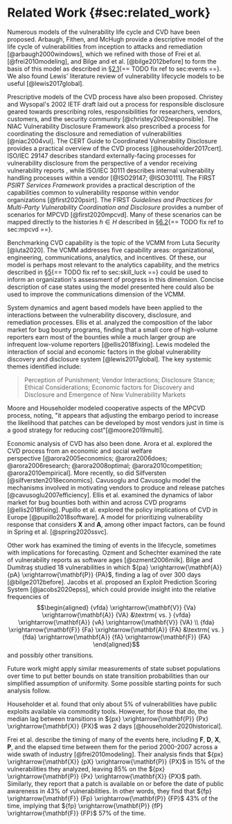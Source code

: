 # Related Work {#sec:related_work}

Numerous models of the vulnerability life cycle and
CVD have been
proposed. Arbaugh, Fithen, and McHugh provide a descriptive model of the
life cycle of vulnerabilities from inception to attacks and remediation
[@arbaugh2000windows], which we refined with those of Frei et al.
[@frei2010modeling], and Bilge and et al. [@bilge2012before] to form the
basis of this model as described in
§[2.1](#sec:events){== TODO fix ref to sec:events ==}. We
also found Lewis' literature review of vulnerability lifecycle models to
be useful [@lewis2017global].

Prescriptive models of the CVD process have also been proposed. Christey
and Wysopal's 2002 IETF draft laid out a process for responsible
disclosure geared towards prescribing roles, responsibilities for
researchers, vendors, customers, and the security community
[@christey2002responsible]. The NIAC Vulnerability Disclosure Framework
also prescribed a process for coordinating the disclosure and
remediation of vulnerabilities [@niac2004vul]. The CERT Guide to
Coordinated Vulnerability Disclosure provides a practical overview of
the CVD process
[@householder2017cert]. ISO/IEC 29147 describes standard
externally-facing processes for vulnerability disclosure from the
perspective of a vendor receiving vulnerability reports , while ISO/IEC
30111 describes internal vulnerability handling processes within a
vendor [@ISO29147; @ISO30111]. The FIRST *PSIRT Services Framework* provides a practical
description of the capabilities common to vulnerability response within
vendor organizations [@first2020psirt]. The
FIRST *Guidelines
and Practices for Multi-Party Vulnerability Coordination and Disclosure*
provides a number of scenarios for MPCVD [@first2020mpcvd]. Many of these
scenarios can be mapped directly to the histories $h \in H$ described in
§[6.2](#sec:mpcvd){== TODO fix ref to sec:mpcvd ==}.

Benchmarking CVD
capability is the topic of the VCMM from Luta Security [@luta2020]. The
VCMM addresses
five capability areas: organizational, engineering, communications,
analytics, and incentives. Of these, our model is perhaps most relevant
to the analytics capability, and the metrics described in
§[5](#sec:skill_luck){== TODO fix ref to sec:skill_luck ==}
could be used to inform an organization's assessment of progress in this
dimension. Concise description of case states using the model presented
here could also be used to improve the communications dimension of the
VCMM.

System dynamics and agent based models have been applied to the
interactions between the vulnerability discovery, disclosure, and
remediation processes. Ellis et al. analyzed the composition of the
labor market for bug bounty programs, finding that a small core of
high-volume reporters earn most of the bounties while a much larger
group are infrequent low-volume reporters [@ellis2018fixing]. Lewis
modeled the interaction of social and economic factors in the global
vulnerability discovery and disclosure system [@lewis2017global]. The
key systemic themes identified include:

> Perception of Punishment; Vendor Interactions; Disclosure Stance;
> Ethical Considerations; Economic factors for Discovery and Disclosure
> and Emergence of New Vulnerability Markets

Moore and Householder modeled cooperative aspects of the
MPCVD process,
noting, \"it appears that adjusting the embargo period to increase the
likelihood that patches can be developed by most vendors just in time is
a good strategy for reducing cost\"[@moore2019multi].

Economic analysis of CVD has also been done. Arora et al. explored
the CVD process
from an economic and social welfare
perspective [@arora2005economics; @arora2006does; @arora2006research; @arora2008optimal; @arora2010competition; @arora2010empirical].
More recently, so did Silfversten [@silfversten2018economics]. Cavusoglu
and Cavusoglu model the mechanisms involved in motivating vendors to
produce and release patches [@cavusoglu2007efficiency]. Ellis et al.
examined the dynamics of labor market for bug bounties both within and
across CVD programs
[@ellis2018fixing]. Pupillo et al. explored the policy implications of
CVD in Europe
[@pupillo2018software]. A model for prioritizing vulnerability response
that considers $\mathbf{X}$ and $\mathbf{A}$, among other impact
factors, can be found in Spring et al. [@spring2020ssvc].

Other work has examined the timing of events in the lifecycle, sometimes
with implications for forecasting. Ozment and Schechter examined the
rate of vulnerability reports as software ages [@ozment2006milk]. Bilge
and Dumitraş studied 18 vulnerabilities in which
${pa} \xrightarrow{\mathbf{A}} {pA} \xrightarrow{\mathbf{P}} {PA}$,
finding a lag of over 300 days [@bilge2012before]. Jacobs et al.
proposed an Exploit Prediction Scoring System [@jacobs2020epss], which
could provide insight into the relative frequencies of $$\begin{aligned}
{vfda} \xrightarrow{\mathbf{V}} {Va} \xrightarrow{\mathbf{A}} {VA}
&\textrm{ vs. }
{vfda} \xrightarrow{\mathbf{A}} {vA} \xrightarrow{\mathbf{V}} {VA} \\
{fda} \xrightarrow{\mathbf{F}} {Fa} \xrightarrow{\mathbf{A}} {FA}
&\textrm{ vs. }
{fda} \xrightarrow{\mathbf{A}} {fA} \xrightarrow{\mathbf{F}} {FA}
\end{aligned}$$ and possibly other transitions.

Future work might apply similar measurements of state subset populations
over time to put better bounds on state transition probabilities than
our simplified assumption of uniformity. Some possible starting points
for such analysis follow.

Householder et al. found that only about 5% of vulnerabilities have
public exploits available via commodity tools. However, for those that
do, the median lag between transitions in
${px} \xrightarrow{\mathbf{P}} {Px} \xrightarrow{\mathbf{X}} {PX}$ was 2
days [@householder2020historical].

Frei et al. describe the timing of many of the events here, including
$\mathbf{F}$, $\mathbf{D}$, $\mathbf{X}$, $\mathbf{P}$, and the elapsed
time between them for the period 2000-2007 across a wide swath of
industry [@frei2010modeling]. Their analysis finds that
${px} \xrightarrow{\mathbf{X}} {pX} \xrightarrow{\mathbf{P}} {PX}$ in
15% of the vulnerabilities they analyzed, leaving 85% on the
${px} \xrightarrow{\mathbf{P}} {Px} \xrightarrow{\mathbf{X}} {PX}$ path.
Similarly, they report that a patch is available on or before the date
of public awareness in 43% of vulnerabilities. In other words, they find
that ${fp} \xrightarrow{\mathbf{F}} {Fp} \xrightarrow{\mathbf{P}} {FP}$
43% of the time, implying that
${fp} \xrightarrow{\mathbf{P}} {fP} \xrightarrow{\mathbf{F}} {FP}$ 57%
of the time.
